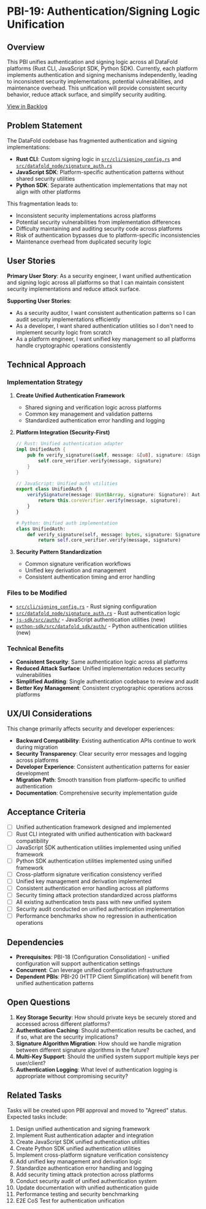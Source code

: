 # PBI-19: Authentication/Signing Logic Unification

## Overview

This PBI unifies authentication and signing logic across all DataFold platforms (Rust CLI, JavaScript SDK, Python SDK). Currently, each platform implements authentication and signing mechanisms independently, leading to inconsistent security implementations, potential vulnerabilities, and maintenance overhead. This unification will provide consistent security behavior, reduce attack surface, and simplify security auditing.

[View in Backlog](../backlog.md#user-content-19)

## Problem Statement

The DataFold codebase has fragmented authentication and signing implementations:
- **Rust CLI**: Custom signing logic in [`src/cli/signing_config.rs`](../../../src/cli/signing_config.rs) and [`src/datafold_node/signature_auth.rs`](../../../src/datafold_node/signature_auth.rs)
- **JavaScript SDK**: Platform-specific authentication patterns without shared security utilities
- **Python SDK**: Separate authentication implementations that may not align with other platforms

This fragmentation leads to:
- Inconsistent security implementations across platforms
- Potential security vulnerabilities from implementation differences
- Difficulty maintaining and auditing security code across platforms
- Risk of authentication bypasses due to platform-specific inconsistencies
- Maintenance overhead from duplicated security logic

## User Stories

**Primary User Story**: As a security engineer, I want unified authentication and signing logic across all platforms so that I can maintain consistent security implementations and reduce attack surface.

**Supporting User Stories**:
- As a security auditor, I want consistent authentication patterns so I can audit security implementations efficiently
- As a developer, I want shared authentication utilities so I don't need to implement security logic from scratch
- As a platform engineer, I want unified key management so all platforms handle cryptographic operations consistently

## Technical Approach

### Implementation Strategy

1. **Create Unified Authentication Framework**
   - Shared signing and verification logic across platforms
   - Common key management and validation patterns
   - Standardized authentication error handling and logging

2. **Platform Integration (Security-First)**
   ```rust
   // Rust: Unified authentication adapter
   impl UnifiedAuth {
       pub fn verify_signature(&self, message: &[u8], signature: &Signature) -> AuthResult {
           self.core_verifier.verify(message, signature)
       }
   }
   ```

   ```typescript
   // JavaScript: Unified auth utilities
   export class UnifiedAuth {
       verifySignature(message: Uint8Array, signature: Signature): AuthResult {
           return this.coreVerifier.verify(message, signature);
       }
   }
   ```

   ```python
   # Python: Unified auth implementation
   class UnifiedAuth:
       def verify_signature(self, message: bytes, signature: Signature) -> AuthResult:
           return self.core_verifier.verify(message, signature)
   ```

3. **Security Pattern Standardization**
   - Common signature verification workflows
   - Unified key derivation and management
   - Consistent authentication timing and error handling

### Files to be Modified
- [`src/cli/signing_config.rs`](../../../src/cli/signing_config.rs) - Rust signing configuration
- [`src/datafold_node/signature_auth.rs`](../../../src/datafold_node/signature_auth.rs) - Rust authentication logic
- [`js-sdk/src/auth/`](../../../js-sdk/src/auth/) - JavaScript authentication utilities (new)
- [`python-sdk/src/datafold_sdk/auth/`](../../../python-sdk/src/datafold_sdk/auth/) - Python authentication utilities (new)

### Technical Benefits
- **Consistent Security**: Same authentication logic across all platforms
- **Reduced Attack Surface**: Unified implementation reduces security vulnerabilities
- **Simplified Auditing**: Single authentication codebase to review and audit
- **Better Key Management**: Consistent cryptographic operations across platforms

## UX/UI Considerations

This change primarily affects security and developer experiences:

- **Backward Compatibility**: Existing authentication APIs continue to work during migration
- **Security Transparency**: Clear security error messages and logging across platforms
- **Developer Experience**: Consistent authentication patterns for easier development
- **Migration Path**: Smooth transition from platform-specific to unified authentication
- **Documentation**: Comprehensive security implementation guide

## Acceptance Criteria

- [ ] Unified authentication framework designed and implemented
- [ ] Rust CLI integrated with unified authentication with backward compatibility
- [ ] JavaScript SDK authentication utilities implemented using unified framework
- [ ] Python SDK authentication utilities implemented using unified framework
- [ ] Cross-platform signature verification consistency verified
- [ ] Unified key management and derivation implemented
- [ ] Consistent authentication error handling across all platforms
- [ ] Security timing attack protection standardized across platforms
- [ ] All existing authentication tests pass with new unified system
- [ ] Security audit conducted on unified authentication implementation
- [ ] Performance benchmarks show no regression in authentication operations

## Dependencies

- **Prerequisites**: PBI-18 (Configuration Consolidation) - unified configuration will support authentication settings
- **Concurrent**: Can leverage unified configuration infrastructure
- **Dependent PBIs**: PBI-20 (HTTP Client Simplification) will benefit from unified authentication patterns

## Open Questions

1. **Key Storage Security**: How should private keys be securely stored and accessed across different platforms?
2. **Authentication Caching**: Should authentication results be cached, and if so, what are the security implications?
3. **Signature Algorithm Migration**: How should we handle migration between different signature algorithms in the future?
4. **Multi-Key Support**: Should the unified system support multiple keys per user/client?
5. **Authentication Logging**: What level of authentication logging is appropriate without compromising security?

## Related Tasks

Tasks will be created upon PBI approval and moved to "Agreed" status. Expected tasks include:

1. Design unified authentication and signing framework
2. Implement Rust authentication adapter and integration
3. Create JavaScript SDK unified authentication utilities
4. Create Python SDK unified authentication utilities
5. Implement cross-platform signature verification consistency
6. Add unified key management and derivation logic
7. Standardize authentication error handling and logging
8. Add security timing attack protection across platforms
9. Conduct security audit of unified authentication system
10. Update documentation with unified authentication guide
11. Performance testing and security benchmarking
12. E2E CoS Test for authentication unification